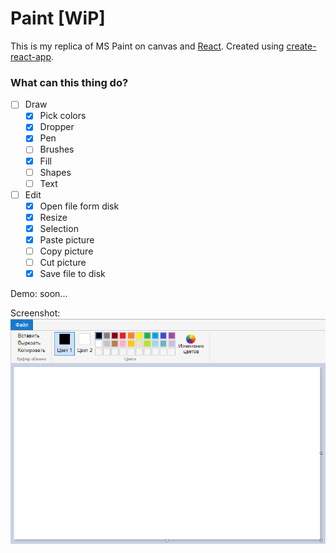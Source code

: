 # Paint [WiP]

This is my replica of MS Paint on canvas and [React](https://reactjs.org/). Created using [create-react-app](https://github.com/facebook/create-react-app).

### What can this thing do?
* [ ] Draw
  * [x] Pick colors
  * [x] Dropper
  * [x] Pen
  * [ ] Brushes
  * [x] Fill
  * [ ] Shapes
  * [ ] Text
* [ ] Edit
  * [x] Open file form disk
  * [x] Resize
  * [x] Selection
  * [x] Paste picture
  * [ ] Copy picture
  * [ ] Cut picture
  * [x] Save file to disk

Demo: soon...

Screenshot:
![Screenshot](screenshot.png)
